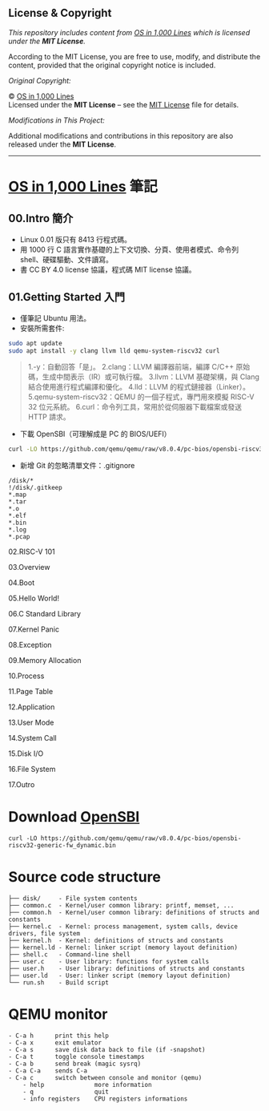 ## License & Copyright

*This repository includes content from [OS in 1,000 Lines](https://operating-system-in-1000-lines.vercel.app/)
which is licensed under the **MIT License**.*

According to the MIT License, you are free to use, modify, and distribute the content, provided that the original copyright notice is included.

*Original Copyright:*

© [OS in 1,000 Lines](https://github.com/nuta/operating-system-in-1000-lines/blob/main/LICENCE.md)  
Licensed under the **MIT License** – see the [MIT License](https://opensource.org/license/MIT) file for details.

*Modifications in This Project:*

Additional modifications and contributions in this repository are also released under the **MIT License**.

---

# [OS in 1,000 Lines](https://operating-system-in-1000-lines.vercel.app/) 筆記

## 00.Intro 簡介

* Linux 0.01 版只有 8413 行程式碼。
* 用 1000 行 C 語言實作基礎的上下文切換、分頁、使用者模式、命令列 shell、硬碟驅動、文件讀寫。
* 書 CC BY 4.0 license 協議，程式碼 MIT license 協議。

## 01.Getting Started 入門

* 僅筆記 Ubuntu 用法。
* 安裝所需套件:
```bash
sudo apt update 
sudo apt install -y clang llvm lld qemu-system-riscv32 curl
```
>1.-y：自動回答「是」。
>2.clang：LLVM 編譯器前端，編譯 C/C++ 原始碼，生成中間表示（IR）或可執行檔。
>3.llvm：LLVM 基礎架構，與 Clang 結合使用進行程式編譯和優化。
>4.lld：LLVM 的程式鏈接器（Linker）。
>5.qemu-system-riscv32：QEMU 的一個子程式，專門用來模擬 RISC-V 32 位元系統。
>6.curl：命令列工具，常用於從伺服器下載檔案或發送 HTTP 請求。



* 下載 OpenSBI（可理解成是 PC 的 BIOS/UEFI）
```bash
curl -LO https://github.com/qemu/qemu/raw/v8.0.4/pc-bios/opensbi-riscv32-generic-fw_dynamic.bin
```
* 新增 Git 的忽略清單文件：.gitignore
```
/disk/*
!/disk/.gitkeep
*.map
*.tar
*.o
*.elf
*.bin
*.log
*.pcap
```



02.RISC-V 101

03.Overview

04.Boot

05.Hello World!

06.C Standard Library

07.Kernel Panic

08.Exception

09.Memory Allocation

10.Process

11.Page Table

12.Application

13.User Mode

14.System Call

15.Disk I/O

16.File System

17.Outro

# Download [OpenSBI](https://github.com/riscv-software-src/opensbi)
```
curl -LO https://github.com/qemu/qemu/raw/v8.0.4/pc-bios/opensbi-riscv32-generic-fw_dynamic.bin
```

# Source code structure
```
├── disk/     - File system contents
├── common.c  - Kernel/user common library: printf, memset, ...
├── common.h  - Kernel/user common library: definitions of structs and constants
├── kernel.c  - Kernel: process management, system calls, device drivers, file system
├── kernel.h  - Kernel: definitions of structs and constants
├── kernel.ld - Kernel: linker script (memory layout definition)
├── shell.c   - Command-line shell
├── user.c    - User library: functions for system calls
├── user.h    - User library: definitions of structs and constants
├── user.ld   - User: linker script (memory layout definition)
└── run.sh    - Build script
```

# QEMU monitor
```
- C-a h      print this help
- C-a x      exit emulator
- C-a s      save disk data back to file (if -snapshot)
- C-a t      toggle console timestamps
- C-a b      send break (magic sysrq)
- C-a C-a    sends C-a
- C-a c      switch between console and monitor (qemu)
    - help              more information
    - q                 quit
    - info registers    CPU registers informations
```
